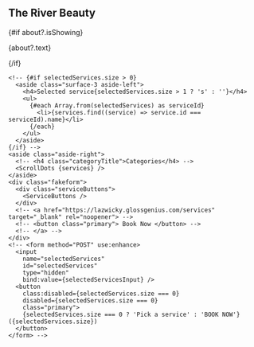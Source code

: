 <!-- JUST KEEPING THIS BECAUSE I FEEEL LIKE THERE WERE GOOD COMMEENTS / NOTES IN HERE -->

<script lang="ts">
  // const selectedServices = new Set();
  // let selectedServicesInput: string;

  // function setSelected(event) {
  //   if (selectedServices.has(event.detail.id)) {
  //     selectedServices.delete(event.detail.id);
  //     selectedServices = selectedServices;
  //     return;
  //   }
  //   selectedServices = selectedServices.add(event.detail.id);
  //   selectedServicesInput = [...selectedServices].join(',');
  // }

  // TODO table mapper function?
  // const remappedServices = services.reduce((acc, service) => {
  //   if (!acc[service.category]) {
  //     acc[service.category] = [];
  //   }
  //   acc[service.category].push({
  //     id: service.id,
  //     Service: service.name,
  //     Description: service.description,
  //     Duration: `${service.duration} min`,
  //     Availability: service.availability,
  //     Price: `$${service.price}`
  //   });
  //   return acc;
  // }, {});
</script>

<div class="cutoutImg" style:transform={`translate3d(0, ${scroll / 5}px, 0)`}>
  <CutoutImg />
</div>

<main>
  <section class="top" style:background-position={`center ${scroll / 25}%`}>
    <h1 class="headingReset">The River Beauty</h1>
    {#if about?.isShowing}
      <p class="about">
        {about?.text}
      </p>
    {/if}
  </section>
  <!-- {#each Object.entries(remappedServices) as [category, listOfServices]}
    <section class="service-table">
      <div>
        <h2>{category}</h2>
        <Table data={listOfServices} {selectedServices} on:selectService={setSelected} />
      </div>
    </section>
  {/each} -->
</main>
<main class="app-layout">

    <!-- {#if selectedServices.size > 0}
      <aside class="surface-3 aside-left">
        <h4>Selected service{selectedServices.size > 1 ? 's' : ''}</h4>
        <ul>
          {#each Array.from(selectedServices) as serviceId}
            <li>{services.find((service) => service.id === serviceId).name}</li>
          {/each}
        </ul>
      </aside>
    {/if} -->
    <aside class="aside-right">
      <!-- <h4 class="categoryTitle">Categories</h4> -->
      <ScrollDots {services} />
    </aside>
    <div class="fakeform">
      <div class="serviceButtons">
        <ServiceButtons />
      </div>
      <!-- <a href="https://lazwicky.glossgenius.com/services" target="_blank" rel="noopener"> -->
      <!-- <button class="primary"> Book Now </button> -->
      <!-- </a> -->
    </div>
    <!-- <form method="POST" use:enhance>
      <input
        name="selectedServices"
        id="selectedServices"
        type="hidden"
        bind:value={selectedServicesInput} />
      <button
        class:disabled={selectedServices.size === 0}
        disabled={selectedServices.size === 0}
        class="primary">
        {selectedServices.size === 0 ? 'Pick a service' : 'BOOK NOW'} ({selectedServices.size})
      </button>
    </form> -->

</main>

<style>
  /* button {
    align-self: end;
    margin: 0 auto;
    width: 100%;
    font-weight: var(--font-weight-8);
  } */

  /* CLASSES */
  /* .page-indicator {
    display: flex;
    position: fixed;
    bottom: 0;
    justify-content: center;
    align-items: center;
    margin-bottom: var(--size-4);
    border-right: 1px solid var(--link);
    padding-right: var(--size-2);
    height: var(--size-7);
    color: var(--link);
  } */
  /* .aside-left {
    position: sticky;
    bottom: var(--size-7);
    box-shadow: var(--shadow-3);
    border-radius: var(--radius-2);
    padding: var(--size-4);
    width: max-content;
  } */
  /* Your existing styles */
  /* KEEPING BELOW FOR REFERENCE */
  /* .service-table {
    display: flex;
    flex-direction: column;
    justify-content: start;
    align-items: center;
    min-height: 30vh;
  }
  .service-table h2 {
    align-self: flex-start;
  } */

  /* DOT STYLES */

  @media (max-width: 768px) {
    /* .page-indicator {
      display: none;
    } */
    .top {
      height: 30vh;
    }
    .fakeform {
      width: 100%;
    }
    /* .service-table {
      min-height: 20vh;
    } */
    /* .aside-right { */
    /* bottom: var(--size-10); */
    /* } */
  }
</style>
